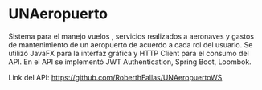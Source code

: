 # UNAeropuerto
Sistema para el manejo  vuelos , servicios realizados a aeronaves y gastos de mantenimiento de un aeropuerto de acuerdo a cada rol del usuario.
Se utilizó JavaFX para la interfaz gráfica y HTTP Client para el consumo del API.
En el API se implementó JWT Authentication, Spring Boot, Loombok.

Link del API: https://github.com/RoberthFallas/UNAeropuertoWS
